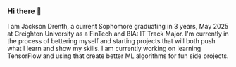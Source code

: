 ### Hi there 👋

I am Jackson Drenth, a current Sophomore graduating in 3 years, May 2025 at Creighton University as a FinTech and BIA: IT Track Major. I'm currently in the process of bettering myself and starting projects that will both push what I learn and show my skills. I am currently working on learning TensorFlow and using that create better ML algorithms for fun side projects.

![<LinkedIN>](https://img.shields.io/badge/LinkedIn-#0A66C2?style=for-the-badge&logo=LinkedIn&logoColor=White)

<!--
**jacksondrenth/jacksondrenth** is a ✨ _special_ ✨ repository because its `README.md` (this file) appears on your GitHub profile.

Here are some ideas to get you started:

- 🔭 I’m currently working on ...
- 🌱 I’m currently learning ...
- 👯 I’m looking to collaborate on ...
- 🤔 I’m looking for help with ...
- 💬 Ask me about ...
- 📫 How to reach me: ...
- 😄 Pronouns: ...
- ⚡ Fun fact: ...
-->
